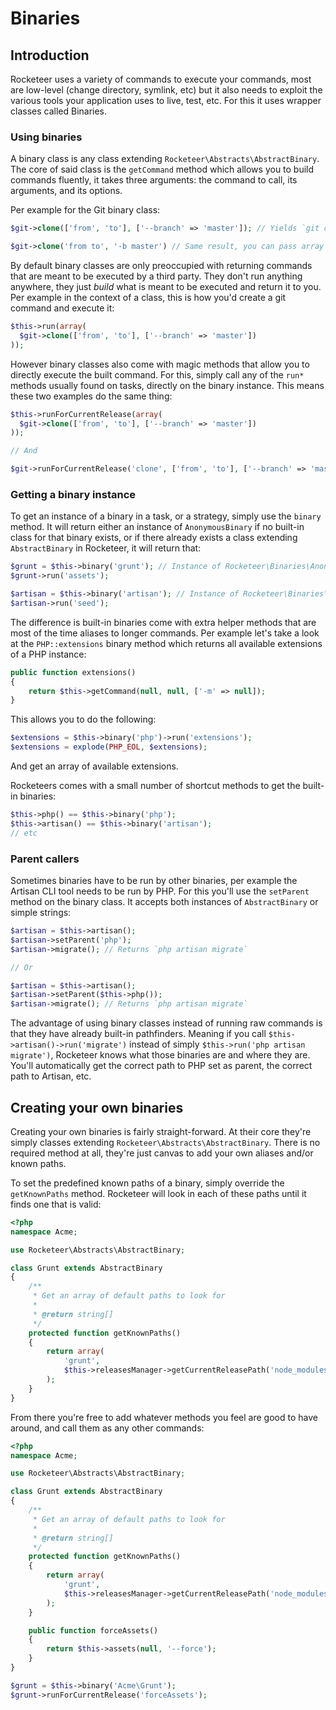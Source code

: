 # Binaries

## Introduction

Rocketeer uses a variety of commands to execute your commands, most are low-level (change directory, symlink, etc) but it also needs to exploit the various tools your application uses to live, test, etc. For this it uses wrapper classes called Binaries.

### Using binaries

A binary class is any class extending `Rocketeer\Abstracts\AbstractBinary`. The core of said class is the `getCommand` method which allows you to build commands fluently, it takes three arguments: the command to call, its arguments, and its options.

Per example for the Git binary class:

```php
$git->clone(['from', 'to'], ['--branch' => 'master']); // Yields `git clone from to --branch="master"`

$git->clone('from to', '-b master') // Same result, you can pass array or strings interchangeably
```

By default binary classes are only preoccupied with returning commands that are meant to be executed by a third party. They don't run anything anywhere, they just *build* what is meant to be executed and return it to you. Per example in the context of a class, this is how you'd create a git command and execute it:

```php
$this->run(array(
  $git->clone(['from', 'to'], ['--branch' => 'master'])
));
```

However binary classes also come with magic methods that allow you to directly execute the built command. For this, simply call any of the `run*` methods usually found on tasks, directly on the binary instance. This means these two examples do the same thing:

```php
$this->runForCurrentRelease(array(
  $git->clone(['from', 'to'], ['--branch' => 'master'])
));

// And

$git->runForCurrentRelease('clone', ['from', 'to'], ['--branch' => 'master']);
```

### Getting a binary instance

To get an instance of a binary in a task, or a strategy, simply use the `binary` method. It will return either an instance of `AnonymousBinary` if no built-in class for that binary exists, or if there already exists a class extending `AbstractBinary` in Rocketeer, it will return that:

```php
$grunt = $this->binary('grunt'); // Instance of Rocketeer\Binaries\AnonymousBinary
$grunt->run('assets');

$artisan = $this->binary('artisan'); // Instance of Rocketeer\Binaries\Artisan
$artisan->run('seed');
```

The difference is built-in binaries come with extra helper methods that are most of the time aliases to longer commands. Per example let's take a look at the `PHP::extensions` binary method which returns all available extensions of a PHP instance:

```php
public function extensions()
{
	return $this->getCommand(null, null, ['-m' => null]);
}
```

This allows you to do the following:

```php
$extensions = $this->binary('php')->run('extensions');
$extensions = explode(PHP_EOL, $extensions);
```

And get an array of available extensions.

Rocketeers comes with a small number of shortcut methods to get the built-in binaries:

```php
$this->php() == $this->binary('php');
$this->artisan() == $this->binary('artisan');
// etc
```

### Parent callers

Sometimes binaries have to be run by other binaries, per example the Artisan CLI tool needs to be run by PHP. For this you'll use the `setParent` method on the binary class. It accepts both instances of `AbstractBinary` or simple strings:

```php
$artisan = $this->artisan();
$artisan->setParent('php');
$artisan->migrate(); // Returns `php artisan migrate`

// Or

$artisan = $this->artisan();
$artisan->setParent($this->php());
$artisan->migrate(); // Returns `php artisan migrate`
```

The advantage of using binary classes instead of running raw commands is that they have already built-in pathfinders. Meaning if you call `$this->artisan()->run('migrate')` instead of simply `$this->run('php artisan migrate')`, Rocketeer knows what those binaries are and where they are. You'll automatically get the correct path to PHP set as parent, the correct path to Artisan, etc.

## Creating your own binaries

Creating your own binaries is fairly straight-forward. At their core they're simply classes extending `Rocketeer\Abstracts\AbstractBinary`. There is no required method at all, they're just canvas to add your own aliases and/or known paths.

To set the predefined known paths of a binary, simply override the `getKnownPaths` method. Rocketeer will look in each of these paths until it finds one that is valid:

```php
<?php
namespace Acme;

use Rocketeer\Abstracts\AbstractBinary;

class Grunt extends AbstractBinary
{
	/**
	 * Get an array of default paths to look for
	 *
	 * @return string[]
	 */
	protected function getKnownPaths()
	{
		return array(
			'grunt',
			$this->releasesManager->getCurrentReleasePath('node_modules/.bin/grunt'),
		);
	}
}
```

From there you're free to add whatever methods you feel are good to have around, and call them as any other commands:


```php
<?php
namespace Acme;

use Rocketeer\Abstracts\AbstractBinary;

class Grunt extends AbstractBinary
{
	/**
	 * Get an array of default paths to look for
	 *
	 * @return string[]
	 */
	protected function getKnownPaths()
	{
		return array(
			'grunt',
			$this->releasesManager->getCurrentReleasePath('node_modules/.bin/grunt'),
		);
	}

	public function forceAssets()
	{
		return $this->assets(null, '--force');
	}
}
```

```php
$grunt = $this->binary('Acme\Grunt');
$grunt->runForCurrentRelease('forceAssets');
```